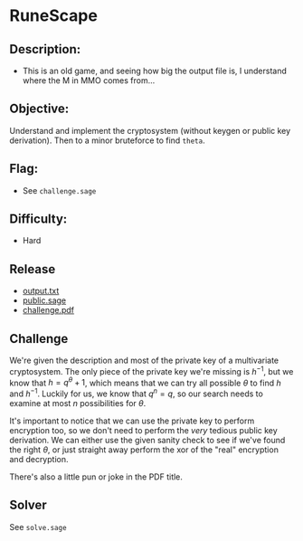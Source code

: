 # RuneScape

## Description:

* This is an old game, and seeing how big the output file is, I understand where the M in MMO comes from...

## Objective:

Understand and implement the cryptosystem (without keygen or public key derivation).
Then to a minor bruteforce to find `theta`.

## Flag:

* See `challenge.sage`

## Difficulty:

* Hard

## Release

- [output.txt](output.txt)
- [public.sage](public.sage)
- [challenge.pdf](challenge.pdf)

## Challenge

We're given the description and most of the private key of a multivariate cryptosystem.
The only piece of the private key we're missing is $h^{-1}$, but we know that $h = q^{\theta} + 1$,
which means that we can try all possible $\theta$ to find $h$ and $h^{-1}$.
Luckily for us, we know that $q^n = q$, so our search needs to examine at most $n$ possibilities for $\theta$.

It's important to notice that we can use the private key to perform encryption too, so we don't need to perform the *very* tedious public key derivation.
We can either use the given sanity check to see if we've found the right $\theta$, or just straight away perform the xor of the "real" encryption and decryption.

There's also a little pun or joke in the PDF title.

## Solver

See `solve.sage`
  

